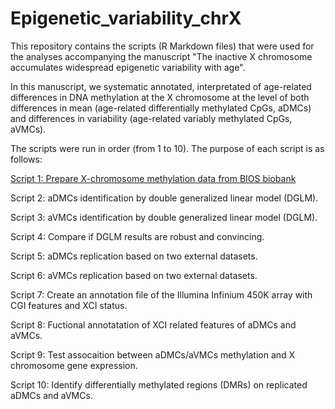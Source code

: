 # Epigenetic_variability_chrX
This repository contains the scripts (R Markdown files) that were used for the analyses accompanying the manuscript "The inactive X chromosome accumulates widespread epigenetic variability with age".

In this manuscript, we systematic annotated, interpretated of age-related differences in DNA methylation at the X chromosome at the level of both differences in mean (age-related differentially methylated CpGs, aDMCs) and differences in variability (age-related variably methylated CpGs, aVMCs).

The scripts were run in order (from 1 to 10). The purpose of each script is as follows:

[Script 1: Prepare X-chromosome methylation data from BIOS biobank](https://github.com/YunfengLUMC/Epigenetic_variability_chrX/blob/main/Script_01_Xmethdata%20preparation.Rmd)

Script 2: aDMCs identification by double generalized linear model (DGLM).

Script 3: aVMCs identification by double generalized linear model (DGLM).

Script 4: Compare if DGLM results are robust and convincing.

Script 5: aDMCs replication based on two external datasets.

Script 6: aVMCs replication based on two external datasets.

Script 7: Create an annotation file of the Illumina Infinium 450K array with CGI features and XCI status.

Script 8: Fuctional annotatation of XCI related features of aDMCs and aVMCs.

Script 9: Test assocaition between aDMCs/aVMCs methylation and X chromosome gene expression.

Script 10: Identify differentially methylated regions (DMRs) on replicated aDMCs and aVMCs. 

